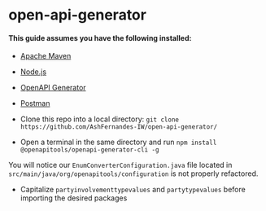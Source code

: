 # open-api-generator

#### This guide assumes you have the following installed:
* [Apache Maven](https://maven.apache.org/install.html)
* [Node.js](https://nodejs.org/en/download/)
* [OpenAPI Generator](https://openapi-generator.tech/docs/installation/)
* [Postman](https://www.postman.com/downloads/)

* Clone this repo into a local directory: ``git clone https://github.com/AshFernandes-IW/open-api-generator/``
* Open a terminal in the same directory and run ``npm install @openapitools/openapi-generator-cli -g``


You will notice our ``EnumConverterConfiguration.java`` file located in ``src/main/java/org/openapitools/configuration`` is not properly refactored.
* Capitalize ``partyinvolvementtypevalues`` and ``partytypevalues`` before importing the desired packages

